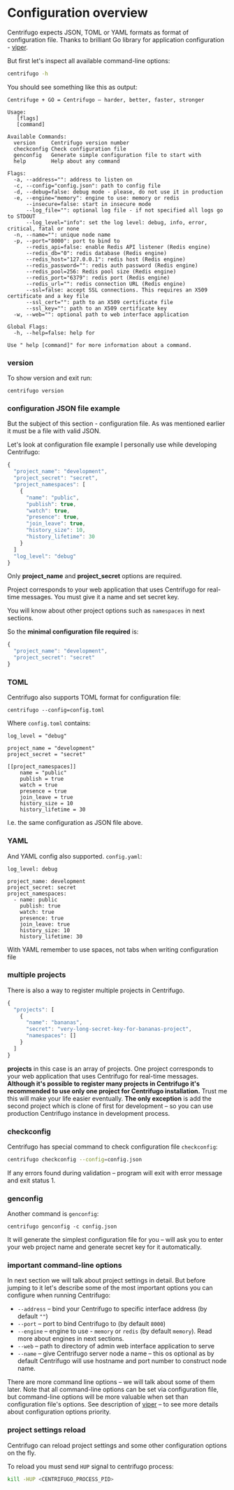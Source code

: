 # Configuration overview

Centrifugo expects JSON, TOML or YAML formats as format of configuration file.
Thanks to brilliant Go library for application configuration - [viper](https://github.com/spf13/viper).

But first let's inspect all available command-line options:

```bash
centrifugo -h
```

You should see something like this as output:

```
Centrifuge + GO = Centrifugo – harder, better, faster, stronger

Usage:
   [flags]
   [command]

Available Commands:
  version     Centrifugo version number
  checkconfig Check configuration file
  genconfig   Generate simple configuration file to start with
  help        Help about any command

Flags:
  -a, --address="": address to listen on
  -c, --config="config.json": path to config file
  -d, --debug=false: debug mode - please, do not use it in production
  -e, --engine="memory": engine to use: memory or redis
      --insecure=false: start in insecure mode
      --log_file="": optional log file - if not specified all logs go to STDOUT
      --log_level="info": set the log level: debug, info, error, critical, fatal or none
  -n, --name="": unique node name
  -p, --port="8000": port to bind to
      --redis_api=false: enable Redis API listener (Redis engine)
      --redis_db="0": redis database (Redis engine)
      --redis_host="127.0.0.1": redis host (Redis engine)
      --redis_password="": redis auth password (Redis engine)
      --redis_pool=256: Redis pool size (Redis engine)
      --redis_port="6379": redis port (Redis engine)
      --redis_url="": redis connection URL (Redis engine)
      --ssl=false: accept SSL connections. This requires an X509 certificate and a key file
      --ssl_cert="": path to an X509 certificate file
      --ssl_key="": path to an X509 certificate key
  -w, --web="": optional path to web interface application

Global Flags:
  -h, --help=false: help for

Use " help [command]" for more information about a command.
```

### version

To show version and exit run:

```
centrifugo version
```

### configuration JSON file example

But the subject of this section - configuration file. As was mentioned earlier it must be a file with valid JSON.

Let's look at configuration file example I personally use while developing Centrifugo:

```javascript
{
  "project_name": "development",
  "project_secret": "secret",
  "project_namespaces": [
    {
      "name": "public",
      "publish": true,
      "watch": true,
      "presence": true,
      "join_leave": true,
      "history_size": 10,
      "history_lifetime": 30
    }
  ]
  "log_level": "debug"
}
```

Only **project_name** and **project_secret** options are required.

Project corresponds to your web application that uses Centrifugo for real-time messages. You must give it a name
and set secret key.

You will know about other project options such as `namespaces` in next sections.

So the **minimal configuration file required** is:

```javascript
{
  "project_name": "development",
  "project_secret": "secret"
}
```

### TOML

Centrifugo also supports TOML format for configuration file:

```
centrifugo --config=config.toml
```

Where `config.toml` contains:

```
log_level = "debug"

project_name = "development"
project_secret = "secret"

[[project_namespaces]]
    name = "public"
    publish = true
    watch = true
    presence = true
    join_leave = true
    history_size = 10
    history_lifetime = 30
```

I.e. the same configuration as JSON file above.

### YAML

And YAML config also supported. `config.yaml`:

```
log_level: debug

project_name: development
project_secret: secret
project_namespaces:
  - name: public
    publish: true
    watch: true
    presence: true
    join_leave: true
    history_size: 10
    history_lifetime: 30
```

With YAML remember to use spaces, not tabs when writing configuration file

### multiple projects

There is also a way to register multiple projects in Centrifugo.

```javascript
{
  "projects": [
    {
      "name": "bananas",
      "secret": "very-long-secret-key-for-bananas-project",
      "namespaces": []
    }
  ]
}
```

**projects** in this case is an array of projects. One project corresponds to your web application that
uses Centrifugo for real-time messages. **Although it's possible to register many projects in Centrifugo
it's recommended to use only one project for Centrifugo installation.** Trust me this will make your life
easier eventually. **The only exception** is add the second project which is clone of first for development –
so you can use production Centrifugo instance in development process.

### checkconfig

Centrifugo has special command to check configuration file `checkconfig`:

```bash
centrifugo checkconfig --config=config.json
```

If any errors found during validation – program will exit with error message and exit status 1.

### genconfig

Another command is `genconfig`:

```
centrifugo genconfig -c config.json
```

It will generate the simplest configuration file for you – will ask you to enter your web project name and
generate secret key for it automatically.

### important command-line options

In next section we will talk about project settings in detail. But before jumping to it
let's describe some of the most important options you can configure when running Centrifugo:

* `--address` – bind your Centrifugo to specific interface address (by default `""`)
* `--port` – port to bind Centrifugo to (by default `8000`)
* `--engine` – engine to use - `memory` or `redis` (by default `memory`). Read more about engines in next sections.
* `--web` – path to directory of admin web interface application to serve
* `--name` – give Centrifugo server node a name – this os optional as by default Centrifugo will use hostname
    and port number to construct node name.

There are more command line options – we will talk about some of them later. Note that all command-line options can
be set via configuration file, but command-line options will be more valuable when set than configuration file's options.
See description of [viper](https://github.com/spf13/viper) – to see more details about configuration options priority.

### project settings reload

Centrifugo can reload project settings and some other configuration options on the fly.

To reload you must send `HUP` signal to centrifugo process:

```bash
kill -HUP <CENTRIFUGO_PROCESS_PID>
```
